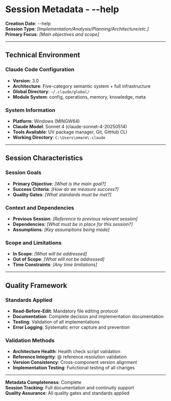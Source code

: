# Session Metadata - --help

**Creation Date**: --help  
**Session Type**: _[Implementation/Analysis/Planning/Architecture/etc.]_  
**Primary Focus**: _[Main objectives and scope]_  

---

## Technical Environment

### Claude Code Configuration

- **Version**: 3.0
- **Architecture**: Five-category semantic system + full infrastructure
- **Global Directory**: `~/.claude/global/`
- **Module System**: config, operations, memory, knowledge, meta

### System Information

- **Platform**: Windows (MINGW64)
- **Claude Model**: Sonnet 4 (claude-sonnet-4-20250514)
- **Tools Available**: UV package manager, Git, GitHub CLI
- **Working Directory**: `C:\Users\omarm\.claude`

---

## Session Characteristics

### Session Goals

- **Primary Objective**: _[What is the main goal?]_
- **Success Criteria**: _[How do we measure success?]_
- **Quality Gates**: _[What standards must be met?]_

### Context and Dependencies

- **Previous Session**: _[Reference to previous relevant session]_
- **Dependencies**: _[What must be in place for this session?]_
- **Assumptions**: _[Key assumptions being made]_

### Scope and Limitations

- **In Scope**: _[What will be addressed]_
- **Out of Scope**: _[What will not be addressed]_
- **Time Constraints**: _[Any time limitations]_

---

## Quality Framework

### Standards Applied

- **Read-Before-Edit**: Mandatory file editing protocol
- **Documentation**: Complete decision and implementation documentation
- **Testing**: Validation of all implementations
- **Error Logging**: Systematic error capture and prevention

### Validation Methods

- **Architecture Health**: Health check script validation
- **Reference Integrity**: @ reference resolution validation
- **Version Consistency**: Cross-component version alignment
- **Implementation Testing**: Functional testing of all changes

---

**Metadata Completeness**: Complete  
**Session Tracking**: Full documentation and continuity support  
**Quality Assurance**: All quality gates and standards applied
